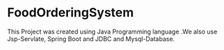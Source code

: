 # FoodOrderingSystem
This Project was created using Java Programming language .We also use Jsp-Servlate, Spring Boot and JDBC and Mysql-Database.  
